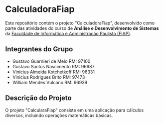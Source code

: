 # CalculadoraFiap

Este repositório contém o projeto "CalculadoraFiap", desenvolvido como parte das atividades do curso de **Análise e Desenvolvimento de Sistemas** da [Faculdade de Informática e Administração Paulista (FIAP)](https://www.fiap.com.br/).

## Integrantes do Grupo
- Gustavo Guarnieri de Melo RM: 97100
- Gustavo Santos Nascimento RM: 96687
- Vinícius Almeida Kotchetkoff RM: 96331
- Vinicius Rodrigues Brito RM: 97473
- William Mendes Vulcano RM: 96939

## Descrição do Projeto
O projeto "CalcularaFiap" consiste em uma aplicação para cálculos diversos, incluindo operações matemáticas básicas.



